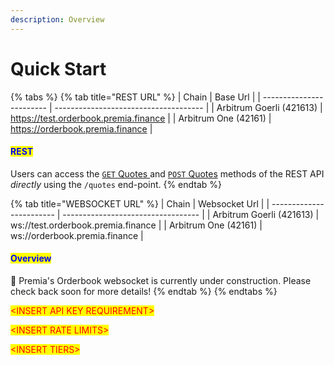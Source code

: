 ```yaml
---
description: Overview
---
```


# Quick Start

{% tabs %}
{% tab title="REST URL" %}
| Chain                    | Base Url                              |
| ------------------------ | ------------------------------------- |
| Arbitrum Goerli (421613) | https://test.orderbook.premia.finance |
| Arbitrum One (42161)     | https://orderbook.premia.finance      |

#### <mark style="color:blue;">REST</mark>

Users can access the [`GET` Quotes ](get-quotes.md)and [`POST` Quotes](publish-quote-s.md) methods of the REST API _directly_ using the `/quotes` end-point.
{% endtab %}

{% tab title="WEBSOCKET URL" %}
| Chain                    | Websocket Url                      |
| ------------------------ | ---------------------------------- |
| Arbitrum Goerli (421613) | ws://test.orderbook.premia.finance |
| Arbitrum One (42161)     | ws://orderbook.premia.finance      |

#### <mark style="color:blue;">Overview</mark>

:construction: Premia's Orderbook websocket is currently under construction. Please check back soon for more details!
{% endtab %}
{% endtabs %}

<mark style="color:red;">\<INSERT API KEY REQUIREMENT></mark>

<mark style="color:red;">\<INSERT RATE LIMITS></mark>

<mark style="color:red;">\<INSERT TIERS></mark>

